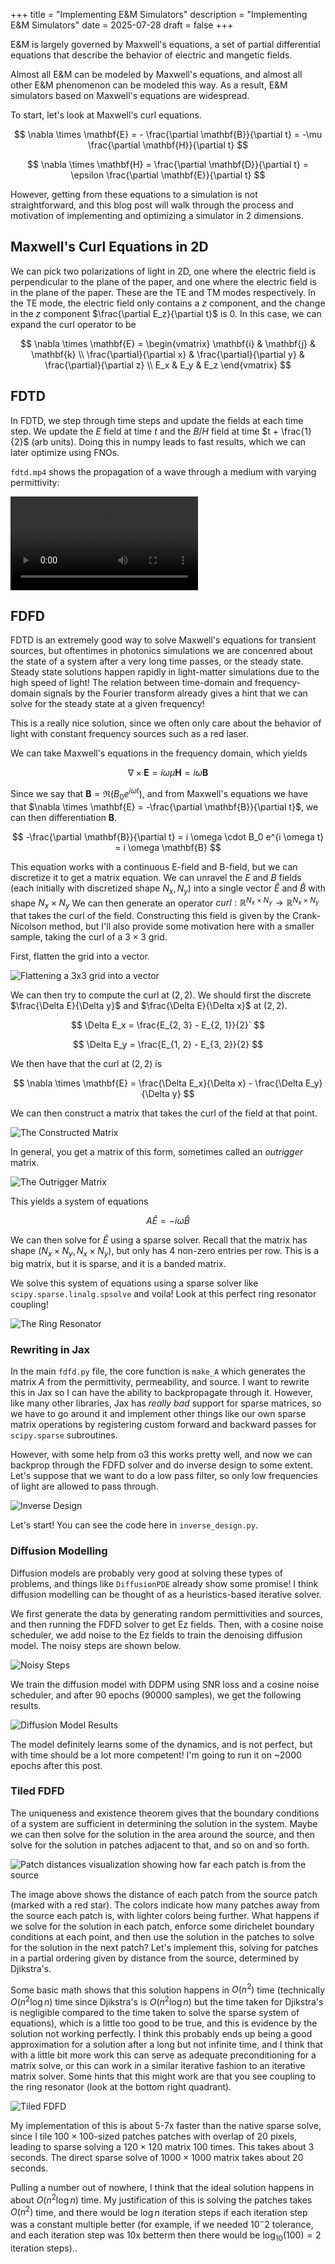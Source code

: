 +++
title = "Implementing E&M Simulators"
description = "Implementing E&M Simulators"
date = 2025-07-28
draft = false
+++




E&M is largely governed by Maxwell's equations, a set of partial differential equations that describe the behavior of electric and mangetic fields.

Almost all E&M can be modeled by Maxwell's equations, and almost all other E&M phenomenon can be modeled this way. As a result, E&M simulators based on Maxwell's equations are widespread.

To start, let's look at Maxwell's curl equations.

$$
\nabla \times \mathbf{E} = - \frac{\partial \mathbf{B}}{\partial t} = -\mu \frac{\partial \mathbf{H}}{\partial t}
$$

$$
\nabla \times \mathbf{H} = \frac{\partial \mathbf{D}}{\partial t} = \epsilon \frac{\partial \mathbf{E}}{\partial t}
$$

However, getting from these equations to a simulation is not straightforward, and this blog post will walk through the process and motivation of implementing and optimizing a simulator in 2 dimensions. 

## Maxwell's Curl Equations in 2D

We can pick two polarizations of light in 2D, one where the electric field is perpendicular to the plane of the paper, and one where the electric field is in the plane of the paper. These are the TE and TM modes respectively. In the TE mode, the electric field only contains a $z$ component, and the change in the $z$ component $\frac{\partial E_z}{\partial t}$ is 0. In this case, we can expand the curl operator to be

$$
\nabla \times \mathbf{E} = \begin{vmatrix}
\mathbf{i} & \mathbf{j} & \mathbf{k} \\
\frac{\partial}{\partial x} & \frac{\partial}{\partial y} & \frac{\partial}{\partial z} \\
E_x & E_y & E_z
\end{vmatrix}
$$

## FDTD

In FDTD, we step through time steps and update the fields at each time step. We update the $E$ field at time $t$ and the $B$/$H$ field at time $t + \frac{1}{2}$ (arb units). Doing this in numpy leads to fast results, which we can later optimize using FNOs.

`fdtd.mp4` shows the propagation of a wave through a medium with varying permittivity:

![FDTD](assets/fdtd.mp4)

## FDFD

FDTD is an extremely good way to solve Maxwell's equations for transient sources, but oftentimes in photonics simulations we are concenred about the state of a system after a very long time passes, or the steady state. Steady state solutions happen rapidly in light-matter simulations due to the high speed of light! The relation between time-domain and frequency-domain signals by the Fourier transform already gives a hint that we can solve for the steady state at a given frequency!

This is a really nice solution, since we often only care about the behavior of light with constant frequency sources such as a red laser. 

We can take Maxwell's equations in the frequency domain, which yields 

$$
\nabla \times \mathbf{E} = i \omega \mu \mathbf{H} = i \omega \mathbf{B}
$$

Since we say that $\mathbf{B} = \Re(B_0 e^{i \omega t})$, and from Maxwell's equations we have that $\nabla \times \mathbf{E} = -\frac{\partial \mathbf{B}}{\partial t}$, we can then differentiation $\mathbf{B}$.

$$
-\frac{\partial \mathbf{B}}{\partial t} = i \omega \cdot B_0 e^{i \omega t} = i \omega \mathbf{B}
$$

This equation works with a continuous E-field and B-field, but we can discretize it to get a matrix equation. We can unravel the $E$ and $B$ fields (each initially with discretized shape $N_x, N_y$) into a single vector $\hat{E}$ and $\hat{B}$ with shape $N_x \times N_y$ We can then generate an operator $curl: \mathbb{R}^{N_x \times N_y} \to \mathbb{R}^{N_x \times N_y}$ that takes the curl of the field. Constructing this field is given by the Crank-Nicolson method, but I'll also provide some motivation here with a smaller sample, taking the curl of a $3 \times 3$ grid. 

First, flatten the grid into a vector.


![Flattening a 3x3 grid into a vector](assets/flatten.png)

We can then try to compute the curl at $(2, 2)$. We should first the discrete $\frac{\Delta E}{\Delta y}$ and $\frac{\Delta E}{\Delta x}$ at $(2, 2)$.

$$
\Delta E_x = \frac{E_{2, 3} - E_{2, 1}}{2}`
$$

$$
\Delta E_y = \frac{E_{1, 2} - E_{3, 2}}{2}
$$

We then have that the curl at $(2, 2)$ is

$$
\nabla \times \mathbf{E} = \frac{\Delta E_x}{\Delta x} - \frac{\Delta E_y}{\Delta y}
$$

We can then construct a matrix that takes the curl of the field at that point.

![The Constructed Matrix](assets/constructed_matrix.png)

In general, you get a matrix of this form, sometimes called an *outrigger* matrix. 

![The Outrigger Matrix](assets/outrigger.png)

This yields a system of equations

$$
A \hat{E} = -i \omega \hat{B}
$$

We can then solve for $\hat{E}$ using a sparse solver. Recall that the matrix has shape $(N_x \times N_y, N_x \times N_y)$, but only has $4$ non-zero entries per row. This is a big matrix, but it is sparse, and it is a banded matrix. 

We solve this system of equations using a sparse solver like `scipy.sparse.linalg.spsolve` and voila! Look at this perfect ring resonator coupling!

![The Ring Resonator](assets/ring_resonator.png)

### Rewriting in Jax

In the main `fdfd.py` file, the core function is `make_A` which generates the matrix $A$ from the permittivity, permeability, and source. I want to rewrite this in Jax so I can have the ability to backpropagate through it. However, like many other libraries, Jax has *really bad* support for sparse matrices, so we have to go around it and implement other things like our own sparse matrix operations by registering custom forward and backward passes for `scipy.sparse` subroutines.

However, with some help from o3 this works pretty well, and now we can backprop through the FDFD solver and do inverse design to some extent. Let's suppose that we want to do a low pass filter, so only low frequencies of light are allowed to pass through. 

![Inverse Design](assets/inverse_design.png)

Let's start! You can see the code here in `inverse_design.py`.

### Diffusion Modelling

Diffusion models are probably very good at solving these types of problems, and things like `DiffusionPDE` already show some promise! I think diffusion modelling can be thought of as a heuristics-based iterative solver. 

We first generate the data by generating random permittivities and sources, and then running the FDFD solver to get Ez fields. Then, with a cosine noise scheduler, we add noise to the Ez fields to train the denoising diffusion model. The noisy steps are shown below.

![Noisy Steps](assets/diffusion_data.png)

We train the diffusion model with DDPM using SNR loss and a cosine noise scheduler, and after 90 epochs ($90000$ samples), we get the following results.

![Diffusion Model Results](assets/diffusion.png)

The model definitely learns some of the dynamics, and is not perfect, but with time should be a lot more competent! I'm going to run it on ~2000 epochs after this post. 

### Tiled FDFD

The uniqueness and existence theorem gives that the boundary conditions of a system are sufficient in determining the solution in the system. Maybe we can then solve for the solution in the area around the source, and then solve for the solution in patches adjacent to that, and so on and so forth. 

![Patch distances visualization showing how far each patch is from the source](assets/patch_distances.png)

The image above shows the distance of each patch from the source patch (marked with a red star). The colors indicate how many patches away from the source each patch is, with lighter colors being further. What happens if we solve for the solution in each patch, enforce some dirichelet boundary conditions at each point, and then use the solution in the patches to solve for the solution in the next patch? Let's implement this, solving for patches in a partial ordering given by distance from the source, determined by Djikstra's. 

Some basic math shows that this solution happens in $O(n^2)$ time (technically $O(n^2 \log n)$ time since Djikstra's is $O(n^2 \log n)$ but the time taken for Djikstra's is negligible compared to the time taken to solve the sparse system of equations), which is a little too good to be true, and this is evidence by the solution not working perfectly. I think this probably ends up being a good approximation for a solution after a long but not infinite time, and I think that with a little bit more work this can serve as adequate preconditioning for a matrix solve, or this can work in a similar iterative fashion to an iterative matrix solver. Some hints that this might work are that you see coupling to the ring resonator (look at the bottom right quadrant).

![Tiled FDFD](assets/Ez_tiled.png)

My implementation of this is about 5-7x faster than the native sparse solve, since I tile $100 \times 100$-sized patches patches with overlap of $20$ pixels, leading to sparse solving a $120 \times 120$ matrix $100$ times. This takes about 3 seconds. The direct sparse solve of $1000 \times 1000$ matrix takes about 20 seconds.

Pulling a number out of nowhere, I think that the ideal solution happens in about $O(n^2 \log n)$ time. My justification of this is solving the patches takes $O(n^2)$ time, and there would be $\log n$ iteration steps if each iteration step was a constant multiple better (for example, if we needed $10^-2$ tolerance, and each iteration step was $10$x betterm then there would be $\log_{10} (100) = 2$ iteration steps)..

